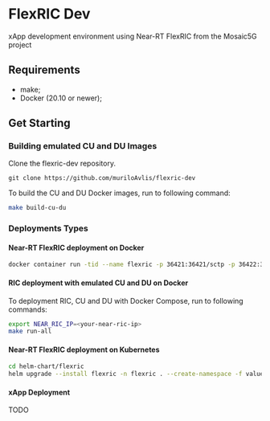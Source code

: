 # FlexRIC Dev
xApp development environment using Near-RT FlexRIC from the Mosaic5G project

## Requirements

- make;
- Docker (20.10 or newer);

## Get Starting

### Building emulated CU and DU Images
Clone the flexric-dev repository.

```shell
git clone https://github.com/muriloAvlis/flexric-dev
```

To build the CU and DU Docker images, run to following command:

```sh
make build-cu-du
```

### Deployments Types

#### Near-RT FlexRIC deployment on Docker

```sh
docker container run -tid --name flexric -p 36421:36421/sctp -p 36422:36422 --restart on-failure muriloavlis/flexric:dev
```

#### RIC deployment with emulated CU and DU on Docker
To deployment RIC, CU and DU with Docker Compose, run to following commands:

```sh
export NEAR_RIC_IP=<your-near-ric-ip>
make run-all
```

#### Near-RT FlexRIC deployment on Kubernetes

```sh
cd helm-chart/flexric
helm upgrade --install flexric -n flexric . --create-namespace -f values.yaml
```


#### xApp Deployment

TODO